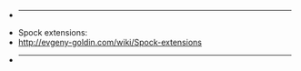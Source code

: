 * -----------------------------------------------------
* Spock extensions:
* http://evgeny-goldin.com/wiki/Spock-extensions
* -----------------------------------------------------
